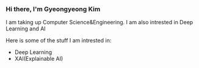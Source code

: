 ### Hi there, I'm Gyeongyeong Kim

I am taking up Computer Science&Engineering. I am also intrested in Deep Learning and AI

Here is some of the stuff I am intrested in:
+ Deep Learning
+ XAI(Explainable AI)
